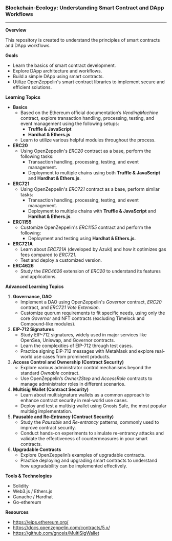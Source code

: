 ### Blockchain-Ecology: Understanding Smart Contract and DApp Workflows

---

**Overview**

This repository is created to understand the principles of smart contracts and DApp workflows.

**Goals**

- Learn the basics of smart contract development.
- Explore DApp architecture and workflows.
- Build a simple DApp using smart contracts.
- Utilize OpenZeppelin's smart contract libraries to implement secure and efficient solutions.

**Learning Topics**

- **Basics**
    - Based on the Ethereum official documentation’s *VendingMachine* contract, explore transaction handling, processing, testing, and event management using the following setups:
        - **Truffle & JavaScript**
        - **Hardhat & Ethers.js**
    - Learn to utilize various helpful modules throughout the process.
- **ERC20**
    - Using OpenZeppelin's *ERC20* contract as a base, perform the following tasks:
        - Transaction handling, processing, testing, and event management.
        - Deployment to multiple chains using both **Truffle & JavaScript** and **Hardhat & Ethers.js**.
- **ERC721**
    - Using OpenZeppelin's *ERC721* contract as a base, perform similar tasks:
        - Transaction handling, processing, testing, and event management.
        - Deployment to multiple chains with **Truffle & JavaScript** and **Hardhat & Ethers.js**.
- **ERC1155**
    - Customize OpenZeppelin's *ERC1155* contract and perform the following:
        - Deployment and testing using **Hardhat & Ethers.js**.
- **ERC721A**
    - Learn about *ERC721A* (developed by Azuki) and how it optimizes gas fees compared to *ERC721*.
    - Test and deploy a customized version.
- **ERC4626**
    - Study the *ERC4626* extension of *ERC20* to understand its features and applications.

**Advanced Learning Topics**

1. **Governance, DAO**
    - Implement a DAO using OpenZeppelin's *Governor* contract, *ERC20* contract, and *ERC721 Vote Extension*.
    - Customize quorum requirements to fit specific needs, using only the core *Governor* and NFT contracts (excluding Timelock and Compound-like modules).
2. **EIP-712 Signatures**
    - Study EIP-712 signatures, widely used in major services like OpenSea, Uniswap, and Governor contracts.
    - Learn the complexities of EIP-712 through test cases.
    - Practice signing EIP-712 messages with MetaMask and explore real-world use cases from prominent products.
3. **Access Control and Ownership (Contract Security)**
    - Explore various administrator control mechanisms beyond the standard *Ownable* contract.
    - Use OpenZeppelin’s *Owner2Step* and *AccessRole* contracts to manage administrator roles in different scenarios.
4. **Multisig Wallet (Contract Security)**
    - Learn about multisignature wallets as a common approach to enhance contract security in real-world use cases.
    - Deploy and test a multisig wallet using Gnosis Safe, the most popular multisig implementation.
5. **Pausable and Re-Entrancy (Contract Security)**
    - Study the *Pausable* and *Re-entrancy* patterns, commonly used to improve contract security.
    - Conduct hands-on experiments to simulate re-entrancy attacks and validate the effectiveness of countermeasures in your smart contracts.
6. **Upgradable Contracts**
    - Explore OpenZeppelin’s examples of upgradable contracts.
    - Practice deploying and upgrading smart contracts to understand how upgradability can be implemented effectively.

**Tools & Technologies**

- Solidity
- Web3.js / Ethers.js
- Ganache / Hardhat
- Go-ethereum

**Resources**

- https://eips.ethereum.org/
- https://docs.openzeppelin.com/contracts/5.x/
- https://github.com/gnosis/MultiSigWallet
